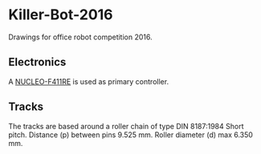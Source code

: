 # Killer-Bot-2016
Drawings for office robot competition 2016.

## Electronics  
A [NUCLEO-F411RE](https://developer.mbed.org/platforms/ST-Nucleo-F411RE/) is used as primary controller.   

## Tracks
The tracks are based around a roller chain of type DIN 8187:1984 Short pitch. Distance (p) between pins 9.525 mm. Roller diameter (d) max 6.350 mm.  
